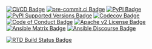 <!-- DO-NOT-REMOVE-docs-badges-START -->

[![CI/CD Badge]][CI/CD]
[![pre-commit.ci Badge]][pre-commit.ci]
[![PyPI Badge]][PyPI]
[![PyPI Supported Versions Badge]][PyPI Supported Versions]
[![Codecov Badge]][Codecov]
[![Code of Conduct Badge]][Code of Conduct]
[![Apache v2 License Badge]][Apache v2 License]
[![Ansible Matrix Badge]][Ansible Matrix]
[![Ansible Discourse Badge]][Ansible Discourse]

[CI/CD Badge]:
https://github.com/ansible/<FILL-IN-PYPI-PROJECT-NAME-HERE>/actions/workflows/ci-cd.yml/badge.svg?branch=devel
[CI/CD]: https://github.com/ansible/<FILL-IN-PYPI-PROJECT-NAME-HERE>/actions/workflows/ci-cd.yml

[pre-commit.ci Badge]:
https://results.pre-commit.ci/badge/github/ansible/<FILL-IN-PYPI-PROJECT-NAME-HERE>/devel.svg
[pre-commit.ci]:
https://results.pre-commit.ci/latest/github/ansible/<FILL-IN-PYPI-PROJECT-NAME-HERE>/devel

[PyPI Badge]: https://img.shields.io/pypi/v/<FILL-IN-PYPI-PROJECT-NAME-HERE>
[PyPI]: https://pypi.org/p/<FILL-IN-PYPI-PROJECT-NAME-HERE>

[PyPI Supported Versions Badge]: https://img.shields.io/pypi/pyversions/<FILL-IN-PYPI-PROJECT-NAME-HERE>.svg
[PyPI Supported Versions]: https://pypi.org/p/<FILL-IN-PYPI-PROJECT-NAME-HERE>

[Codecov Badge]: https://codecov.io/gh/ansible/<FILL-IN-PYPI-PROJECT-NAME-HERE>/branch/devel/graph/badge.svg
[Codecov]: https://app.codecov.io/gh/ansible/<FILL-IN-PYPI-PROJECT-NAME-HERE>

[Code of Conduct Badge]: https://img.shields.io/badge/code%20of%20conduct-Ansible-yellow.svg
[Code of Conduct]: https://docs.ansible.com/ansible/latest/community/code_of_conduct.html

[Apache v2 License Badge]: https://img.shields.io/badge/license-Apache%202.0-brightgreen.svg
[Apache v2 License]: https://github.com/ansible/<FILL-IN-PYPI-PROJECT-NAME-HERE>/blob/devel/LICENSE

[Ansible Matrix Badge]:
https://img.shields.io/badge/matrix-Ansible%20Community-blueviolet.svg?logo=matrix
[Ansible Matrix]: https://chat.ansible.im/#/welcome

[Ansible Discourse Badge]:
https://img.shields.io/badge/discourse-Ansible%20Community-yellowgreen.svg?logo=discourse
[Ansible Discourse]: https://forum.ansible.com
<!-- DO-NOT-REMOVE-docs-badges-END -->

[![RTD Build Status Badge]][RTD Docs]

[RTD Build Status Badge]:
https://readthedocs.org/projects/<FILL-IN-PYPI-PROJECT-NAME-HERE>/badge/?version=latest
[RTD Docs]: https://<FILL-IN-PYPI-PROJECT-NAME-HERE>.rtfd.io

# <FILL-IN-PYPI-PROJECT-NAME-HERE>

<!-- DO-NOT-REMOVE-docs-intro-START -->
<FILL-IN-A-SHORT-PYPI-PROJECT-DESCRIPTION-HERE>
<!-- DO-NOT-REMOVE-docs-intro-END -->
